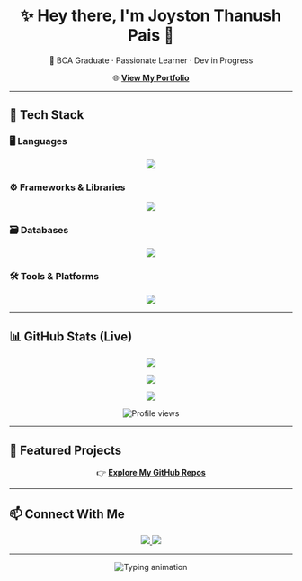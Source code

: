 <h1 align="center">✨ Hey there, I'm <strong>Joyston Thanush Pais</strong> 👋</h1>
<p align="center">🚀 BCA Graduate · Passionate Learner · Dev in Progress</p>

<p align="center">
  🌐 <a href="https://noviceprogrammer210.github.io/Portfolio/" target="_blank"><strong>View My Portfolio</strong></a>
</p>

---

## 🧰 Tech Stack

### 🖥️ Languages
<p align="center">
  <img src="https://skillicons.dev/icons?i=python,java,c,cs,php,js" />
</p>

### ⚙️ Frameworks & Libraries
<p align="center">
  <img src="https://skillicons.dev/icons?i=react,nodejs,django" />
</p>

### 🗃️ Databases
<p align="center">
  <img src="https://skillicons.dev/icons?i=mysql" />
</p>

### 🛠️ Tools & Platforms
<p align="center">
  <img src="https://skillicons.dev/icons?i=git,vscode,linux" />
</p>

---

## 📊 GitHub Stats (Live)

<p align="center">
  <img src="https://github-readme-streak-stats.herokuapp.com/?user=NoviceProgrammer210&theme=tokyonight&hide_border=true" />
</p>
<p align="center">
  <img src="https://github-readme-stats.vercel.app/api?username=NoviceProgrammer210&show_icons=true&theme=tokyonight&hide_border=true" />
</p>
<p align="center">
  <img src="https://github-readme-stats.vercel.app/api/top-langs/?username=NoviceProgrammer210&layout=compact&theme=tokyonight&hide_border=true" />
</p>
<p align="center">
  <img src="https://komarev.com/ghpvc/?username=NoviceProgrammer210&style=flat-square&color=blue" alt="Profile views" />
</p>

---

## 📂 Featured Projects

<p align="center">
  👉 <a href="https://github.com/NoviceProgrammer210?tab=repositories" target="_blank"><strong>Explore My GitHub Repos</strong></a>
</p>

---

## 📫 Connect With Me

<p align="center">
  <a href="mailto:thanushpais2021@gmail.com" target="_blank">
    <img src="https://img.shields.io/badge/Gmail-EA4335?style=for-the-badge&logo=gmail&logoColor=white" />
  </a>
  <a href="https://www.linkedin.com/in/joystonthanushpais/" target="_blank">
    <img src="https://img.shields.io/badge/LinkedIn-0A66C2?style=for-the-badge&logo=linkedin&logoColor=white" />
  </a>
</p>

---

<p align="center">
  <img src="https://readme-typing-svg.herokuapp.com?font=Fira+Code&duration=3000&pause=1000&color=58A6FF&center=true&vCenter=true&width=435&lines=Check+out+my+repositories!+😁;Thanks+for+visiting!+👋;Keep+building,+keep+exploring!+💡;" alt="Typing animation" />
</p>

